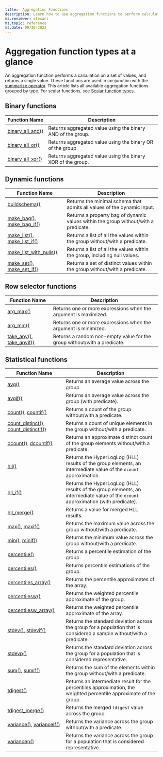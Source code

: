 ```yaml
---
title:  Aggregation Functions 
description: Learn how to use aggregation functions to perform calculations on a set of values and return a single value.
ms.reviewer: alexans
ms.topic: reference
ms.date: 09/20/2022
---
```


# Aggregation function types at a glance

An aggregation function performs a calculation on a set of values, and returns a single value. These functions are used in conjunction with the [summarize operator](summarizeoperator.md). This article lists all available aggregation functions grouped by type. For scalar functions, see [Scalar function types](scalarfunctions.md).

## Binary functions

| Function Name | Description |
|--|--|
| [binary_all_and()](binary-all-and-aggregation-function.md) | Returns aggregated value using the binary AND of the group. |
| [binary_all_or()](binary-all-or-aggregation-function.md) | Returns aggregated value using the binary OR of the group. |
| [binary_all_xor()](binary-all-xor-aggregation-function.md) | Returns aggregated value using the binary XOR of the group. |

## Dynamic functions

| Function Name | Description |
|--|--|
| [buildschema()](buildschema-aggregation-function.md) | Returns the minimal schema that admits all values of the dynamic input. |
| [make_bag()](make-bag-aggfunction.md), [make_bag_if()](make-bag-if-aggfunction.md) | Returns a property bag of dynamic values within the group without/with a predicate. |
| [make_list()](makelist-aggfunction.md), [make_list_if()](makelistif-aggfunction.md) | Returns a list of all the values within the group without/with a predicate. |
| [make_list_with_nulls()](make-list-with-nulls-aggfunction.md) | Returns a list of all the values within the group, including null values. |
| [make_set()](makeset-aggfunction.md), [make_set_if()](makesetif-aggfunction.md) | Returns a set of distinct values within the group without/with a predicate. |

## Row selector functions

| Function Name | Description |
|--|--|
| [arg_max()](arg-max-aggregation-function.md) | Returns one or more expressions when the argument is maximized. |
| [arg_min()](arg-min-aggregation-function.md) | Returns one or more expressions when the argument is minimized. |
| [take_any()](take-any-aggfunction.md), [take_anyif()](take-anyif-aggfunction.md) | Returns a random non-empty value for the group without/with a predicate. |

## Statistical functions

| Function Name | Description |
|--|--|
| [avg()](avg-aggfunction.md) | Returns an average value across the group. |
| [avgif()](avgif-aggfunction.md) | Returns an average value across the group (with predicate). |
| [count()](count-aggregation-function.md), [countif()](countif-aggregation-function.md) | Returns a count of the group without/with a predicate. |
| [count_distinct()](count-distinct-aggregation-function.md), [count_distinctif()](count-distinctif-aggregation-function.md) | Returns a count of unique elements in the group without/with a predicate. |
| [dcount()](dcount-aggfunction.md), [dcountif()](dcountif-aggregation-function.md) | Returns an approximate distinct count of the group elements without/with a predicate. |
| [hll()](hll-aggregation-function.md) | Returns the HyperLogLog (HLL) results of the group elements, an intermediate value of the `dcount` approximation. |
| [hll_if()](hll-if-aggregation-function.md) | Returns the HyperLogLog (HLL) results of the group elements, an intermediate value of the `dcount` approximation (with predicate). |
| [hll_merge()](hll-merge-aggregation-function.md) | Returns a value for merged HLL results. |
| [max()](max-aggfunction.md), [maxif()](maxif-aggfunction.md) | Returns the maximum value across the group without/with a predicate. |
| [min()](min-aggfunction.md), [minif()](minif-aggfunction.md) | Returns the minimum value across the group without/with a predicate. |
| [percentile()](percentiles-aggfunction.md) | Returns a percentile estimation of the group. |
| [percentiles()](percentiles-aggfunction.md) | Returns percentile estimations of the group. |
| [percentiles_array()](percentiles-aggfunction.md) | Returns the percentile approximates of the array. |
| [percentilesw()](percentiles-aggfunction.md) | Returns the weighted percentile approximate of the group. |
| [percentilesw_array()](percentiles-aggfunction.md) | Returns the weighted percentile approximate of the array. |
| [stdev()](stdev-aggfunction.md), [stdevif()](stdevif-aggfunction.md) | Returns the standard deviation across the group for a population that is considered a sample without/with a predicate. |
| [stdevp()](stdevp-aggfunction.md) | Returns the standard deviation across the group for a population that is considered representative. |
| [sum()](sum-aggfunction.md), [sumif()](sumif-aggfunction.md) | Returns the sum of the elements within the group without/with a predicate. |
| [tdigest()](tdigest-aggfunction.md) | Returns an intermediate result for the percentiles approximation, the weighted percentile approximate of the group. |
| [tdigest_merge()](tdigest-merge-aggfunction.md) | Returns the merged `tdigest` value across the group. |
| [variance()](variance-aggfunction.md), [varianceif()](varianceif-aggfunction.md) | Returns the variance across the group without/with a predicate. |
| [variancep()](variancep-aggfunction.md) | Returns the variance across the group for a population that is considered representative. |
